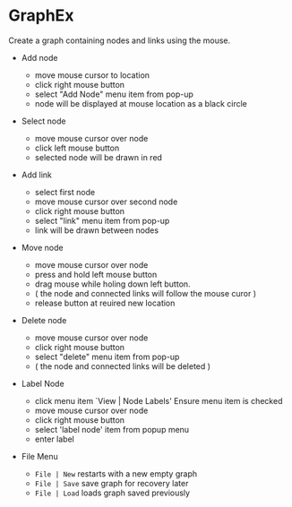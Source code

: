 # GraphEx

Create a graph containing nodes and links using the mouse.

- Add node
    - move mouse cursor to location
    - click right mouse button
    - select "Add Node" menu item from pop-up
    - node will be displayed at mouse location as a black circle
    
- Select node
     - move mouse cursor over node
     - click left mouse button
     - selected node will be drawn in red
     
 - Add link
     - select first node
     - move mouse cursor over second node
     - click right mouse button
     - select "link" menu item from pop-up
     - link will be drawn between nodes
 
 - Move node
     - move mouse cursor over node
     - press and hold left mouse button
     - drag mouse while holing down left button. 
     - ( the node  and connected links will follow the mouse curor )
     - release button at reuired new location
     
- Delete node
     - move mouse cursor over node
     - click right mouse button
     - select "delete" menu item from pop-up
     - ( the node  and connected links will be deleted )

- Label Node
    - click menu item `View | Node Labels' Ensure menu item is checked
    - move mouse cursor over node
    - click right mouse button
    - select 'label node' item from popup menu
    - enter label

- File Menu
    - `File | New` restarts with a new empty graph
    - `File | Save` save graph for recovery later
    - `File | Load` loads graph saved previously

